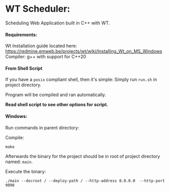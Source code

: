 # WT Scheduler:

Scheduling Web Application built in C++ with WT.

#### Requirements:

Wt Installation guide located here: https://redmine.emweb.be/projects/wt/wiki/Installing_Wt_on_MS_Windows
Compiler: g++ with support for C++20

#### From Shell Script

If you have a `posix` compliant shell, then it's simple:
Simply run `run.sh` in project directory.

Program will be compiled and ran automatically.

**Read shell script to see other options for script.**

#### Windows:

Run commands in parent directory:

Compile:
```
make
```
Afterwards the binary for the project should be in root of project directory
named: `main`.

Execute the binary:
```
./main --docroot / --deploy-path / --http-address 0.0.0.0  --http-port 9090
```

